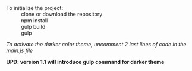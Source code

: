 <dl>
<dt>To initialize the project:</dt> 
<dd> clone or download the repository </dd>
<dd> npm install </dd>
<dd> gulp build </dd>
<dd> gulp </dd>
</dl>

*To activate the darker color theme, uncomment 2 last lines of code in the main.js file* 

**UPD: version 1.1 will introduce gulp command for darker theme**
